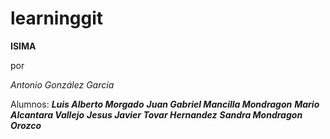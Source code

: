 # learninggit
**ISIMA**

por

_Antonio González García_

Alumnos:
**_Luis Alberto Morgado_**
**_Juan Gabriel Mancilla Mondragon_**
**_Mario Alcantara Vallejo_**
**_Jesus Javier Tovar Hernandez_**
**_Sandra Mondragon Orozco_**
